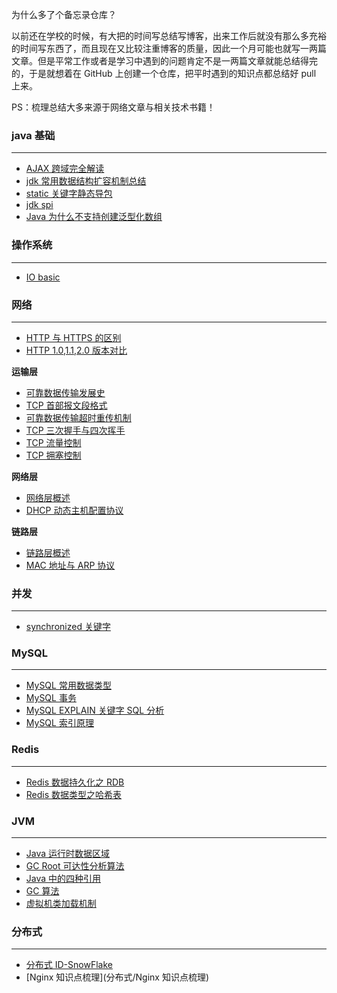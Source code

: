 为什么多了个备忘录仓库？

以前还在学校的时候，有大把的时间写总结写博客，出来工作后就没有那么多充裕的时间写东西了，而且现在又比较注重博客的质量，因此一个月可能也就写一两篇文章。但是平常工作或者是学习中遇到的问题肯定不是一两篇文章就能总结得完的，于是就想着在 GitHub 上创建一个仓库，把平时遇到的知识点都总结好 pull 上来。

PS：梳理总结大多来源于网络文章与相关技术书籍！

### java 基础

<hr>

* [AJAX 跨域完全解读](基础/AJAX%20跨域完全解读.md) 
* [jdk 常用数据结构扩容机制总结](基础/jdk%20数据结构扩容总结.md) 
* [static 关键字静态导包](基础/static%20静态导包.md) 
* [jdk spi](基础/jdk%20SPI.md) 
* [Java 为什么不支持创建泛型化数组](基础/泛型数组.md) 

### 操作系统

<hr>

* [IO basic](基础/IO%20模型.md) 

### 网络

<hr>

* [HTTP 与 HTTPS 的区别](网络/HTTP%20与%20HTTPS%20的区别.md) 
* [HTTP 1.0,1.1,2.0 版本对比](网络/HTTP1.0,1.1,2.0%20版本对比.md) 

**运输层**

* [可靠数据传输发展史](网络/运输层-可靠数据传输的发展.md)
* [TCP 首部报文段格式](网络/运输层-TCP%20首部报文段.md) 
* [可靠数据传输超时重传机制](网络/运输层-超时重传机制.md) 
* [TCP 三次握手与四次挥手](网络/运输层-TCP%20三次握手与四次挥手.md) 
* [TCP 流量控制](网络/运输层-TCP%20流量控制.md) 
* [TCP 拥塞控制](网络/运输层-TCP%20拥塞控制.md) 

**网络层**

* [网络层概述](网络/网络层-网络层概述.md) 
* [DHCP 动态主机配置协议](网络/网络层-DHCP.md) 

**链路层**

* [链路层概述](网络/链路层-链路层概述.md) 
* [MAC 地址与 ARP 协议](网络/链路层-MAC%20地址与%20ARP%20协议.md) 

### 并发

<hr>

* [synchronized 关键字](并发/synchronized.md) 

### MySQL

<hr>

* [MySQL 常用数据类型](mysql/MySQL%20常用数据类型.md)
* [MySQL 事务](mysql/事务.md) 
* [MySQL EXPLAIN 关键字 SQL 分析](mysql/EXPLAIN%20关键字.md) 
* [MySQL 索引原理](mysql/索引原理分析.md) 

### Redis

<hr>

* [Redis 数据持久化之 RDB](redis/Redis%20RDB%20持久化.md)
* [Redis 数据类型之哈希表](redis/Redis%20数据结构之哈希表.md)

### JVM

<hr>

* [Java 运行时数据区域](JVM/java%20运行时内存区域划分.md)
* [GC Root 可达性分析算法](JVM/GC%20Root%20算法.md)
* [Java 中的四种引用](JVM/Java%20中的四种引用.md)
* [GC 算法](JVM/GC%20算法.md)
* [虚拟机类加载机制](JVM/虚拟机类加载机制.md)

### 分布式

<hr>

* [分布式 ID-SnowFlake](分布式/分布式%20ID.md)
* [Nginx 知识点梳理](分布式/Nginx 知识点梳理)